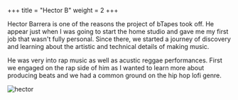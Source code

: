 +++
title = "Hector B"
weight = 2
+++

Hector Barrera is one of the reasons the project of bTapes took off. He appear just when I was going to start the home studio and gave me my first job that wasn't fully personal. Since there, we started a journey of discovery and learning about the artistic and technical details of making music.

He was very into rap music as well as acustic reggae performances. First we engaged on the rap side of him as I wanted to learn more about producing beats and we had a common ground on the hip hop lofi genre.

![hector](/hector.jpg)
